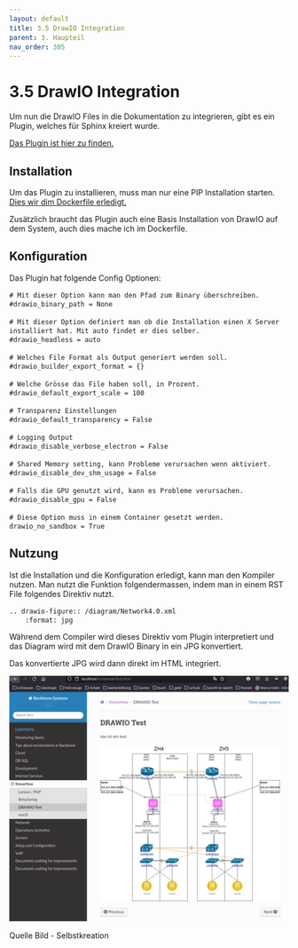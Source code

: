 ```yaml
---
layout: default
title: 3.5 DrawIO Integration
parent: 3. Haupteil
nav_order: 305
---
```


# 3.5 DrawIO Integration

Um nun die DrawIO Files in die Dokumentation zu integrieren, gibt es ein Plugin, welches für Sphinx kreiert wurde.

[Das Plugin ist hier zu finden.](../anhang/quellen.html#523-drawio-plugin)

## Installation

Um das Plugin zu installieren, muss man nur eine PIP Installation starten. [Dies wir dim Dockerfile erledigt.](sphinx_container.html)

Zusätzlich braucht das Plugin auch eine Basis Installation von DrawIO auf dem System, auch dies mache ich im Dockerfile.

## Konfiguration

Das Plugin hat folgende Config Optionen:

```
# Mit dieser Option kann man den Pfad zum Binary überschreiben.
#drawio_binary_path = None

# Mit dieser Option definiert man ob die Installation einen X Server installiert hat. Mit auto findet er dies selber.
#drawio_headless = auto

# Welches File Format als Output generiert werden soll.
#drawio_builder_export_format = {}

# Welche Grösse das File haben soll, in Prozent.
#drawio_default_export_scale = 100

# Transparenz Einstellungen
#drawio_default_transparency = False

# Logging Output
#drawio_disable_verbose_electron = False

# Shared Memory setting, kann Probleme verursachen wenn aktiviert.
#drawio_disable_dev_shm_usage = False

# Falls die GPU genutzt wird, kann es Probleme verursachen.
#drawio_disable_gpu = False

# Diese Option muss in einem Container gesetzt werden.
drawio_no_sandbox = True
```

## Nutzung

Ist die Installation und die Konfiguration erledigt, kann man den Kompiler nutzen. Man nutzt die Funktion folgendermassen, indem man in einem RST File folgendes Direktiv nutzt.

```
.. drawio-figure:: /diagram/Network4.0.xml
    :format: jpg
```

Während dem Compiler wird dieses Direktiv vom Plugin interpretiert und das Diagram wird mit dem DrawIO Binary in ein JPG konvertiert.

Das konvertierte JPG wird dann direkt im HTML integriert.

![Screenshot Webseite](../ressources/images/drawio/website_screenshot.png)

Quelle Bild - Selbstkreation